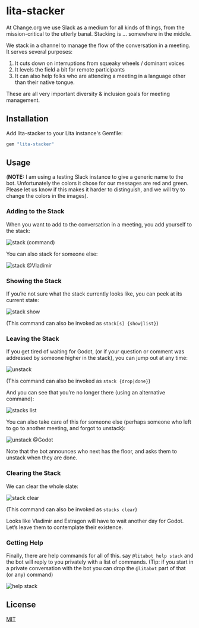# lita-stacker

At Change.org we use Slack as a medium for all kinds of things, from the
mission-critical to the utterly banal. Stacking is … somewhere in the middle.

We stack in a channel to manage the flow of the conversation in a meeting. It
serves several purposes:

1. It cuts down on interruptions from squeaky wheels / dominant voices
1. It levels the field a bit for remote participants
1. It can also help folks who are attending a meeting in a language other than their native tongue.

These are all very important diversity & inclusion goals for meeting management.

## Installation

Add lita-stacker to your Lita instance's Gemfile:

``` ruby
gem "lita-stacker"
```


## Usage

(**NOTE:** I am using a testing Slack instance to give a generic name to the
bot. Unfortunately the colors it chose for our messages are red and green.
Please let us know if this makes it harder to distinguish, and we will try to
change the colors in the images).

### Adding to the Stack

When you want to add to the conversation in a meeting, you add yourself to the stack:

![stack (command)](https://raw.githubusercontent.com/change/lita-stacker/erik/readme/i/stack_self.png)

You can also stack for someone else:

![stack @Vladimir](https://raw.githubusercontent.com/change/lita-stacker/erik/readme/i/stack_others.png)

### Showing the Stack

If you’re not sure what the stack currently looks like, you can peek at its current state:

![stack show](https://raw.githubusercontent.com/change/lita-stacker/erik/readme/i/stack_show.png)

(This command can also be invoked as `stack[s] {show|list}`)

### Leaving the Stack

If you get tired of waiting for Godot, (or if your question or comment was
addressed by someone higher in the stack), you can jump out at any time:

![unstack](https://raw.githubusercontent.com/change/lita-stacker/erik/readme/i/unstack_self.png)

(This command can also be invoked as `stack {drop|done}`)

And you can see that you’re no longer there (using an alternative command):

![stacks list](https://raw.githubusercontent.com/change/lita-stacker/erik/readme/i/stack_show_missing.png)

You can also take care of this for someone else (perhaps someone who left to
go to another meeting, and forgot to unstack):

![unstack @Godot](https://raw.githubusercontent.com/change/lita-stacker/erik/readme/i/unstack_others.png)

Note that the bot announces who next has the floor, and asks them to unstack when they are done.

### Clearing the Stack

We can clear the whole slate:

![stack clear](https://raw.githubusercontent.com/change/lita-stacker/erik/readme/i/stack_clear.png)

(This command can also be invoked as `stacks clear`)

Looks like Vladimir and Estragon will have to wait another day for Godot.
Let’s leave them to contemplate their existence.

### Getting Help

Finally, there are help commands for all of this. say `@litabot help stack`
and the bot will reply to you privately with a list of commands. (Tip: if you
start in a private conversation with the bot you can drop the `@litabot` part
of that (or any) command)

![help stack](https://raw.githubusercontent.com/change/lita-stacker/erik/readme/i/stack_help.png)


## License

[MIT](http://opensource.org/licenses/MIT)
